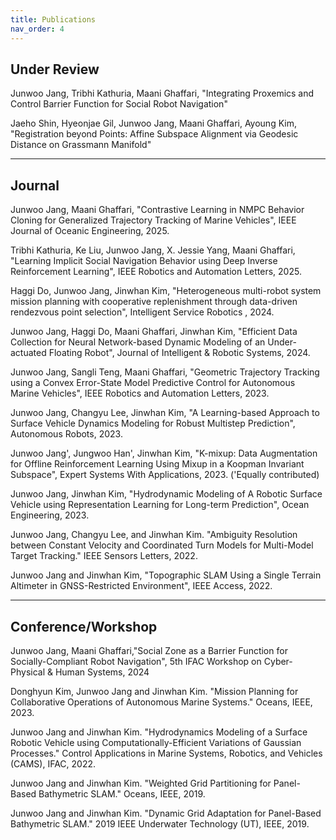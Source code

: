 ```yaml
---
title: Publications
nav_order: 4
---
```


## Under Review


Junwoo Jang, Tribhi Kathuria, Maani Ghaffari, "Integrating Proxemics and Control Barrier Function for Social Robot Navigation"

Jaeho Shin, Hyeonjae Gil, Junwoo Jang, Maani Ghaffari, Ayoung Kim, "Registration beyond Points: Affine Subspace Alignment via Geodesic Distance on Grassmann Manifold"


--------
## Journal

Junwoo Jang, Maani Ghaffari, "Contrastive Learning in NMPC Behavior Cloning for Generalized Trajectory Tracking of Marine Vehicles", IEEE Journal of Oceanic Engineering, 2025.

Tribhi Kathuria, Ke Liu, Junwoo Jang, X. Jessie Yang, Maani Ghaffari, "Learning Implicit Social Navigation Behavior using Deep Inverse Reinforcement Learning", IEEE Robotics and Automation Letters, 2025.

Haggi Do, Junwoo Jang, Jinwhan Kim, "Heterogeneous multi-robot system mission planning with cooperative replenishment through data-driven rendezvous point selection", Intelligent Service Robotics
, 2024.

Junwoo Jang, Haggi Do, Maani Ghaffari, Jinwhan Kim, "Efficient Data Collection for Neural Network-based Dynamic Modeling of an Under-actuated Floating Robot", Journal of Intelligent \& Robotic Systems, 2024.

Junwoo Jang, Sangli Teng, Maani Ghaffari, "Geometric Trajectory Tracking using a Convex Error-State Model Predictive Control for Autonomous Marine Vehicles", IEEE Robotics and Automation Letters, 2023.

Junwoo Jang, Changyu Lee, Jinwhan Kim, "A Learning-based Approach to Surface Vehicle Dynamics Modeling for Robust Multistep Prediction", Autonomous Robots, 2023.

Junwoo Jang', Jungwoo Han', Jinwhan Kim, "K-mixup: Data Augmentation for Offline Reinforcement Learning Using Mixup in a Koopman Invariant Subspace", Expert Systems With Applications, 2023. ('Equally contributed)

Junwoo Jang, Jinwhan Kim, "Hydrodynamic Modeling of A Robotic Surface Vehicle using Representation Learning for Long-term Prediction", Ocean Engineering, 2023.

Junwoo Jang, Changyu Lee, and Jinwhan Kim. "Ambiguity Resolution between Constant Velocity and Coordinated Turn Models for Multi-Model Target Tracking." IEEE Sensors Letters, 2022.

Junwoo Jang and Jinwhan Kim, "Topographic SLAM Using a Single Terrain Altimeter in GNSS-Restricted Environment", IEEE Access, 2022.

--------
## Conference/Workshop

Junwoo Jang, Maani Ghaffari,"Social Zone as a Barrier Function for Socially-Compliant Robot Navigation", 5th IFAC Workshop on Cyber-Physical \& Human Systems, 2024

Donghyun Kim, Junwoo Jang and Jinwhan Kim. "Mission Planning for Collaborative Operations of Autonomous Marine Systems." Oceans, IEEE, 2023.

Junwoo Jang and Jinwhan Kim. "Hydrodynamics Modeling of a Surface Robotic Vehicle using Computationally-Efficient Variations of Gaussian Processes." Control Applications in Marine Systems, Robotics, and Vehicles (CAMS), IFAC, 2022.

Junwoo Jang and Jinwhan Kim. "Weighted Grid Partitioning for Panel-Based Bathymetric SLAM." Oceans, IEEE, 2019.

Junwoo Jang and Jinwhan Kim. "Dynamic Grid Adaptation for Panel-Based Bathymetric SLAM." 2019 IEEE Underwater Technology (UT), IEEE, 2019.
